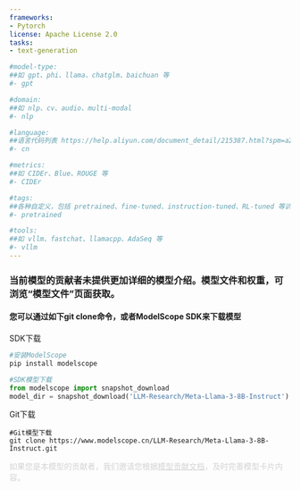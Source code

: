 ```yaml
---
frameworks:
- Pytorch
license: Apache License 2.0
tasks:
- text-generation

#model-type:
##如 gpt、phi、llama、chatglm、baichuan 等
#- gpt

#domain:
##如 nlp、cv、audio、multi-modal
#- nlp

#language:
##语言代码列表 https://help.aliyun.com/document_detail/215387.html?spm=a2c4g.11186623.0.0.9f8d7467kni6Aa
#- cn 

#metrics:
##如 CIDEr、Blue、ROUGE 等
#- CIDEr

#tags:
##各种自定义，包括 pretrained、fine-tuned、instruction-tuned、RL-tuned 等训练方法和其他
#- pretrained

#tools:
##如 vllm、fastchat、llamacpp、AdaSeq 等
#- vllm
---
```

### 当前模型的贡献者未提供更加详细的模型介绍。模型文件和权重，可浏览“模型文件”页面获取。
#### 您可以通过如下git clone命令，或者ModelScope SDK来下载模型

SDK下载
```bash
#安装ModelScope
pip install modelscope
```
```python
#SDK模型下载
from modelscope import snapshot_download
model_dir = snapshot_download('LLM-Research/Meta-Llama-3-8B-Instruct')
```
Git下载
```
#Git模型下载
git clone https://www.modelscope.cn/LLM-Research/Meta-Llama-3-8B-Instruct.git
```

<p style="color: lightgrey;">如果您是本模型的贡献者，我们邀请您根据<a href="https://modelscope.cn/docs/ModelScope%E6%A8%A1%E5%9E%8B%E6%8E%A5%E5%85%A5%E6%B5%81%E7%A8%8B%E6%A6%82%E8%A7%88" style="color: lightgrey; text-decoration: underline;">模型贡献文档</a>，及时完善模型卡片内容。</p>